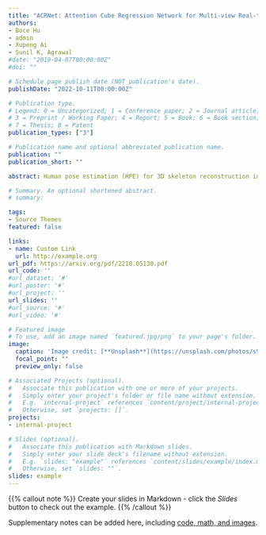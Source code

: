 ```yaml
---
title: "ACRNet: Attention Cube Regression Network for Multi-view Real-time 3D Human Pose Estimation in Telemedicine"
authors:
- Boce Hu
- admin
- Xupeng Ai
- Sunil K, Agrawal
#date: "2019-04-07T00:00:00Z"
#doi: ""

# Schedule page publish date (NOT publication's date).
publishDate: "2022-10-11T00:00:00Z"

# Publication type.
# Legend: 0 = Uncategorized; 1 = Conference paper; 2 = Journal article;
# 3 = Preprint / Working Paper; 4 = Report; 5 = Book; 6 = Book section;
# 7 = Thesis; 8 = Patent
publication_types: ["3"]

# Publication name and optional abbreviated publication name.
publication: ""
publication_short: ""

abstract: Human pose estimation (HPE) for 3D skeleton reconstruction in telemedicine has long received attention. Although the development of deep learning has made HPE methods in telemedicine simpler and easier to use, addressing low accuracy and high latency remains a big challenge. In this paper, we propose a novel multi-view Attention Cube Regression Network (ACRNet), which regresses the 3D position of joints in real time by aggregating informative attention points on each cube surface. More specially, a cube whose each surface contains uniformly distributed attention points with specific coordinate values is first created to wrap the target from the main view. Then, our network regresses the 3D position of each joint by summing and averaging the coordinates of attention points on each surface after being weighted. To verify our method, we first tested ACRNet on the opensource ITOP dataset; meanwhile, we collected a new multi-view upper body movement dataset (UBM) on the trunk support trainer (TruST) to validate the capability of our model in real rehabilitation scenarios. Experimental results demonstrate the superiority of ACRNet compared with other state-of-theart methods. We also validate the efficacy of each module in ACRNet. Furthermore, Our work analyzes the performance of ACRNet under the medical monitoring indicator. Because of the high accuracy and running speed, our model is suitable for real-time telemedicine settings

# Summary. An optional shortened abstract.
# summary: 

tags:
- Source Themes
featured: false

links:
- name: Custom Link
  url: http://example.org
url_pdf: https://arxiv.org/pdf/2210.05130.pdf
url_code: ''
#url_dataset: '#'
#url_poster: '#'
#url_project: ''
url_slides: ''
#url_source: '#'
#url_video: '#'

# Featured image
# To use, add an image named `featured.jpg/png` to your page's folder. 
image:
  caption: 'Image credit: [**Unsplash**](https://unsplash.com/photos/s9CC2SKySJM)'
  focal_point: ""
  preview_only: false

# Associated Projects (optional).
#   Associate this publication with one or more of your projects.
#   Simply enter your project's folder or file name without extension.
#   E.g. `internal-project` references `content/project/internal-project/index.md`.
#   Otherwise, set `projects: []`.
projects:
- internal-project

# Slides (optional).
#   Associate this publication with Markdown slides.
#   Simply enter your slide deck's filename without extension.
#   E.g. `slides: "example"` references `content/slides/example/index.md`.
#   Otherwise, set `slides: ""`.
slides: example
---
```


{{% callout note %}}
Create your slides in Markdown - click the *Slides* button to check out the example.
{{% /callout %}}

Supplementary notes can be added here, including [code, math, and images](https://wowchemy.com/docs/writing-markdown-latex/).
